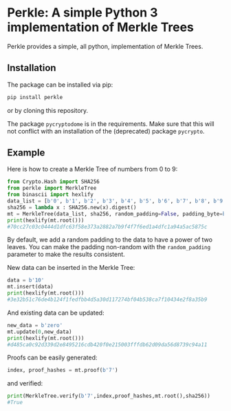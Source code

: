 # Perkle: A simple Python 3 implementation of Merkle Trees
Perkle provides a simple, all python, implementation of Merkle Trees. 

## Installation
The package can be installed via pip:
```bash
pip install perkle
```
or by cloning this repository.

The package `pycryptodome` is in the requirements. Make sure that this will not conflict with an installation of the (deprecated) package `pycrypto`.

## Example
Here is how to create a Merkle Tree of numbers from 0 to 9:
```python
from Crypto.Hash import SHA256
from perkle import MerkleTree
from binascii import hexlify
data_list = [b'0', b'1', b'2', b'3', b'4', b'5', b'6', b'7', b'8', b'9']
sha256 = lambda x : SHA256.new(x).digest() 
mt = MerkleTree(data_list, sha256, random_padding=False, padding_byte=b'0')
print(hexlify(mt.root()))
#70cc27c03c0444d1dfc63f58e373a2882a7b9f4f7f6ed1a4dfc1a94a5ac5875c
```
By default, we add a random padding to the data to have a power of two leaves. You can make the padding non-random with the `random_padding` parameter to make the results consistent.

New data can be inserted in the Merkle Tree:
```python
data = b'10'
mt.insert(data)
print(hexlify(mt.root()))
#3e32b51c76de4b124f1fedfbb4d5a30d117274bf04b538ca7f10434e2f8a35b9
```

And existing data can be updated:
```python
new_data = b'zero'
mt.update(0,new_data)
print(hexlify(mt.root()))
#d485ca0c92d339d2e8495216cdb420f0e215003fffdb62d09da56d8739c94a11
```

Proofs can be easily generated:
```python
index, proof_hashes = mt.proof(b'7')
```
and verified:
```python
print(MerkleTree.verify(b'7',index,proof_hashes,mt.root(),sha256))
#True
```